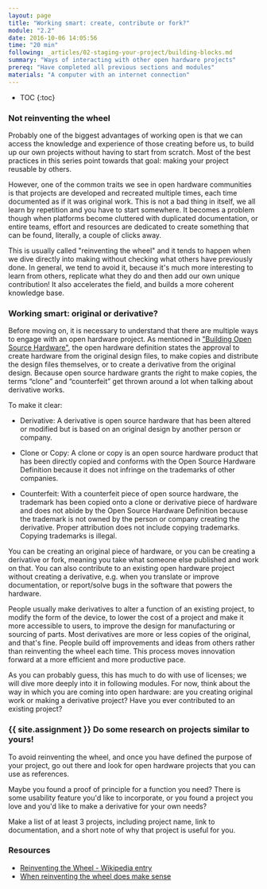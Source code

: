 ```yaml
---
layout: page
title: "Working smart: create, contribute or fork?"
module: "2.2"
date: 2016-10-06 14:05:56
time: "20 min"
following: _articles/02-staging-your-project/building-blocks.md
summary: "Ways of interacting with other open hardware projects"
prereq: "Have completed all previous sections and modules"
materials: "A computer with an internet connection"
---
```


* TOC
{:toc}

### Not reinventing the wheel

Probably one of the biggest advantages of working open is that we can access the knowledge and experience of those creating before us, to build up our own projects without having to start from scratch. Most of the best practices in this series point towards that goal: making your project reusable by others.

However, one of the common traits we see in open hardware communities is that projects are developed and recreated multiple times, each time documented as if it was original work. This is not a bad thing in itself, we all learn by repetition and you have to start somewhere. It becomes a problem though when platforms become cluttered with duplicated documentation, or entire teams, effort and resources are dedicated to create something that can be found, literally, a couple of clicks away.

This is usually called "reinventing the wheel" and it tends to happen when we dive directly into making without checking what others have previously done. In general, we tend to avoid it, because it's much more interesting to learn from others, replicate what they do and then add our own unique contribution! It also accelerates the field, and builds a more coherent knowledge base.

### Working smart: original or derivative?

Before moving on, it is necessary to understand that there are multiple ways to engage with an open hardware project. As mentioned in ["Building Open Source Hardware"](https://www.oreilly.com/library/view/building-open-source/9780133373912/), the open hardware definition states the approval to create hardware from the original design files, to make copies and distribute the design files themselves, or to create a derivative from the original design. Because open source hardware grants the right to make copies, the terms “clone” and “counterfeit” get thrown around a lot when talking about derivative works.

To make it clear:

- Derivative: A derivative is open source hardware that has been altered or modified but is based on an original design by another person or company.

- Clone or Copy: A clone or copy is an open source hardware product that has been directly copied and conforms with the Open Source Hardware Definition because it does not infringe on the trademarks of other companies.

- Counterfeit: With a counterfeit piece of open source hardware, the trademark has been copied onto a clone or derivative piece of hardware and does not abide by the Open Source Hardware Definition because the trademark is not owned by the person or company creating the derivative. Proper attribution does not include copying trademarks. Copying trademarks is illegal.

You can be creating an original piece of hardware, or you can be creating a derivative or fork, meaning you take what someone else published and work on that. You can also contribute to an existing open hardware project without creating a derivative, e.g. when you translate or improve documentation, or report/solve bugs in the software that powers the hardware.

People usually make derivatives to alter a function of an existing project, to modify the form of the device, to lower the cost of a project and make it more accessible to users, to improve the design for manufacturing or sourcing of parts. Most derivatives are more or less copies of the original, and that's fine. People build off improvements and ideas from others rather than reinventing the wheel each time. This process moves innovation forward at a more efficient and more productive pace.

As you can probably guess, this has much to do with use of licenses; we will dive more deeply into it in following modules. For now, think about the way in which you are coming into open hardware: are you creating original work or making a derivative project? Have you ever contributed to an existing project?

### {{ site.assignment }} Do some research on projects similar to yours!

To avoid reinventing the wheel, and once you have defined the purpose of your project, go out there and look for open hardware projects that you can use as references.

Maybe you found a proof of principle for a function you need? There is some usability feature you'd like to incorporate, or you found a project you love and you'd like to make a derivative for your own needs?

Make a list of at least 3 projects, including project name, link to documentation, and a short note of why that project is useful for you.

### Resources
* [Reinventing the Wheel - Wikipedia entry](https://en.wikipedia.org/wiki/Reinventing_the_wheel)
* [When reinventing the wheel does make sense](https://hackaday.com/2021/05/08/reinventing-the-wheel/)
